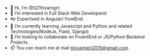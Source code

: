 - 👋 Hi, I’m @S21hivamgiri
- 👀 I’m interested in Full Stack Web Developemt
- 👓 Expertised in Angular/ frontEnd.
- 🌱 I’m currently learning Javascript and Python and related Technologies(NodeJs, Flask, Django)
- 💞️ I’m looking to collaborate on FroentEnd or JS/Python Backend Projects.
- 📫 You can reach me at mail shivamgiri2015@gmail.com.

<!---
S21hivamgiri/S21hivamgiri is a ✨ special ✨ repository because its `README.md` (this file) appears on your GitHub profile.
You can click the Preview link to take a look at your changes.
--->
